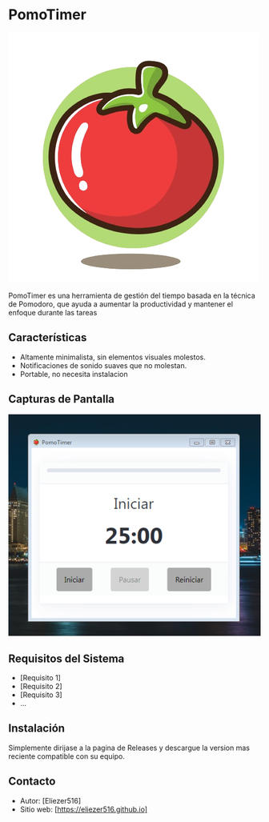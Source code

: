 # PomoTimer

![Logo de la Aplicación](icon.png)

PomoTimer es una herramienta de gestión del tiempo basada en la técnica de Pomodoro, que ayuda a aumentar la productividad y mantener el enfoque durante las tareas

## Características

- Altamente minimalista, sin elementos visuales molestos.
- Notificaciones de sonido suaves que no molestan.
- Portable, no necesita instalacion

## Capturas de Pantalla

![Captura de Pantalla 1](screenshot_1.png)

## Requisitos del Sistema

- [Requisito 1]
- [Requisito 2]
- [Requisito 3]
- ...

## Instalación

Simplemente dirijase a la pagina de Releases y descargue la version mas reciente compatible con su equipo.

<!-- ## Contribución

- Si deseas contribuir a este proyecto, sigue estos pasos:
  1. Haz un fork de este repositorio.
  2. Crea una rama con tu nueva función (`git checkout -b feature/nueva-funcion`).
  3. Realiza los cambios y realiza commit de ellos (`git commit -m 'Agrega nueva función'`).
  4. Haz push de la rama (`git push origin feature/nueva-funcion`).
  5. Abre una Pull Request en este repositorio.

## Licencia

[Indica la licencia que deseas utilizar para tu aplicación] -->

## Contacto

- Autor: [Eliezer516]
- Sitio web: [https://eliezer516.github.io]